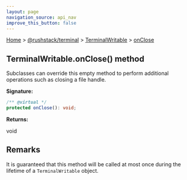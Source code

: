 ```yaml
---
layout: page
navigation_source: api_nav
improve_this_button: false
---
```



[Home](./index.md) &gt; [@rushstack/terminal](./terminal.md) &gt; [TerminalWritable](./terminal.terminalwritable.md) &gt; [onClose](./terminal.terminalwritable.onclose.md)

## TerminalWritable.onClose() method

Subclasses can override this empty method to perform additional operations such as closing a file handle.

<b>Signature:</b>

```typescript
/** @virtual */
protected onClose(): void;
```
<b>Returns:</b>

void

## Remarks

It is guaranteed that this method will be called at most once during the lifetime of a `TerminalWritable` object.
